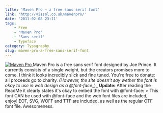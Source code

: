 ```yaml
---
title: 'Maven Pro – a free sans serif font'
link: 'http://vissol.co.uk/mavenpro/'
date: '2011-02-08 23:11'
tags:
    - Free
    - 'Maven Pro'
    - 'Sans serif'
    - Typeface
category: Typography
slug: maven-pro-a-free-sans-serif-font
---
```


[ ![](http://vissol.co.uk/mavenpro/images/closer-look.jpg "Maven Pro") ](http://vissol.co.uk/mavenpro/) Maven Pro is a free sans serif font designed by Joe Prince. It currently consists of a single weight, but the creators promises more to come. I think it looks incredibly slick and fine tuned. You're free to donate: all proceeds go to charity. _(However, the site doesn't say wether the font is okay to use in web design as a @font-face__)_ **Update:** After reading the ReadMe it clearly states it's okay to embed the font with @font-face: > This font CAN be used with @font-face and the web font files are included, enjoy!
EOT, SVG, WOFF and TTF are included, as well as the regular OTF font file. Awesomeness.
